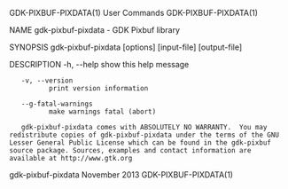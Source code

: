 GDK-PIXBUF-PIXDATA(1)                                                                                                                                User Commands                                                                                                                                GDK-PIXBUF-PIXDATA(1)

NAME
       gdk-pixbuf-pixdata - GDK Pixbuf library

SYNOPSIS
       gdk-pixbuf-pixdata [options] [input-file] [output-file]

DESCRIPTION
       -h, --help
              show this help message

       -v, --version
              print version information

       --g-fatal-warnings
              make warnings fatal (abort)

       gdk-pixbuf-pixdata comes with ABSOLUTELY NO WARRANTY.  You may redistribute copies of gdk-pixbuf-pixdata under the terms of the GNU Lesser General Public License which can be found in the gdk-pixbuf source package. Sources, examples and contact information are available at http://www.gtk.org

gdk-pixbuf-pixdata                                                                                                                                   November 2013                                                                                                                                GDK-PIXBUF-PIXDATA(1)
